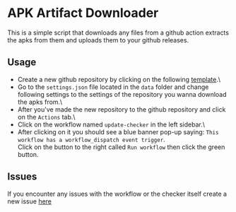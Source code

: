 # APK Artifact Downloader
This is a simple script that downloads any files from a github action extracts the apks from them and uploads them to your github releases.

## Usage
- Create a new github repository by clicking on the following [template](https://github.com/new?template_name=apk-artifact-downloader&template_owner=kaorlol).\
- Go to the `settings.json` file located in the `data` folder and change following settings to the settings of the repository you wanna download the apks from.\
- After you've made the new repository to the github repository and click on the `Actions` tab.\
- Click on the workflow named `update-checker` in the left sidebar.\
- After clicking on it you should see a blue banner pop-up saying: `This workflow has a workflow_dispatch event trigger`.\
Click on the button to the right called `Run workflow` then click the green button.

## Issues
If you encounter any issues with the workflow or the checker itself create a new issue [here](https://github.com/kaorlol/apk-artifact-downloader/issues)